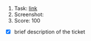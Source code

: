 1. Task: [link](https://github.com/)
2. Screenshot:
3. Score: 100
  - [x] brief description of the ticket
